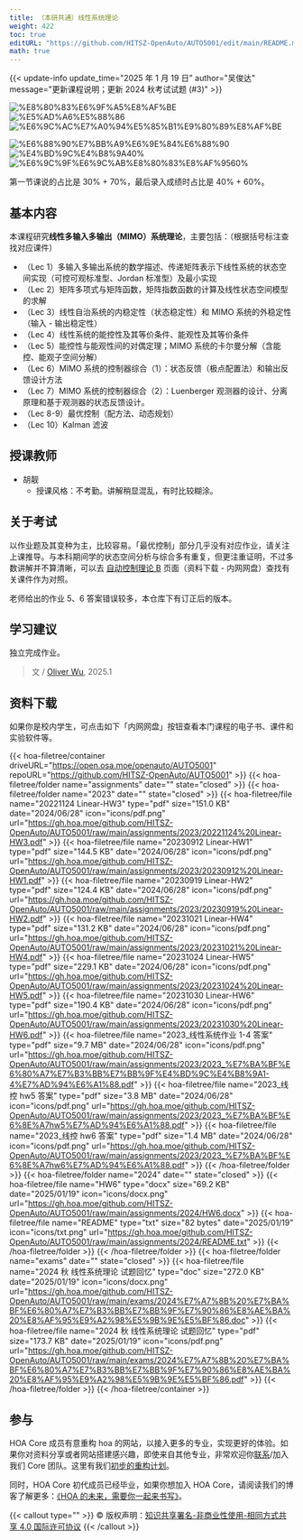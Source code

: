 ```yaml
---
title: （本研共通）线性系统理论
weight: 422
toc: true
editURL: "https://github.com/HITSZ-OpenAuto/AUTO5001/edit/main/README.md"
math: true
---
```


{{< update-info update_time="2025 年 1 月 19 日" author="吴俊达" message="更新课程说明；更新 2024 秋考试试题 (#3)" >}}


<div class="img-div hx-mt-4 hx-flex-row hx-justify-start hx-items-center">

![%E8%80%83%E6%9F%A5%E8%AF%BE](https://img.shields.io/badge/%E8%80%83%E6%9F%A5%E8%AF%BE-green)
![%E5%AD%A6%E5%88%86](https://img.shields.io/badge/%E5%AD%A6%E5%88%86-2-moccasin)
![%E6%9C%AC%E7%A0%94%E5%85%B1%E9%80%89%E8%AF%BE](https://img.shields.io/badge/%E6%9C%AC%E7%A0%94%E5%85%B1%E9%80%89%E8%AF%BE-lightskyblue)

![%E6%88%90%E7%BB%A9%E6%9E%84%E6%88%90](https://img.shields.io/badge/%E6%88%90%E7%BB%A9%E6%9E%84%E6%88%90-gold)
![%E4%BD%9C%E4%B8%9A40%](https://img.shields.io/badge/%E4%BD%9C%E4%B8%9A-40%25-wheat)
![%E6%9C%9F%E6%9C%AB%E8%80%83%E8%AF%9560%](https://img.shields.io/badge/%E6%9C%9F%E6%9C%AB%E8%80%83%E8%AF%95-60%25-wheat)

</div>

第一节课说的占比是 30% + 70%，最后录入成绩时占比是 40% + 60%。

## 基本内容

本课程研究**线性多输入多输出（MIMO）系统理论**，主要包括：（根据括号标注查找对应课件）

- （Lec 1）多输入多输出系统的数学描述、传递矩阵表示下线性系统的状态空间实现（可控可观标准型、Jordan 标准型）及最小实现
- （Lec 2）矩阵多项式与矩阵函数，矩阵指数函数的计算及线性状态空间模型的求解
- （Lec 3）线性自治系统的内稳定性（状态稳定性）和 MIMO 系统的外稳定性（输入 - 输出稳定性）
- （Lec 4）线性系统的能控性及其等价条件、能观性及其等价条件
- （Lec 5）能控性与能观性间的对偶定理；MIMO 系统的卡尔曼分解（含能控、能观子空间分解）
- （Lec 6）MIMO 系统的控制器综合（1）：状态反馈（极点配置法）和输出反馈设计方法
- （Lec 7）MIMO 系统的控制器综合（2）：Luenberger 观测器的设计、分离原理和基于观测器的状态反馈设计。
- （Lec 8-9）最优控制（配方法、动态规划）
- （Lec 10）Kalman 滤波

## 授课教师

- 胡靓
  - 授课风格：不考勤。讲解稍显混乱，有时比较糊涂。

## 关于考试

以作业题及其变种为主，比较容易。「最优控制」部分几乎没有对应作业，请关注上课推导。与本科期间学的状态空间分析与综合多有重复，但更注重证明，不过多数讲解并不算清晰，可以去 [自动控制理论 B](https://hoa.moe/docs/junior-spring/auto3001b/) 页面（资料下载 - 内网网盘）查找有关课件作为对照。

老师给出的作业 5、6 答案错误较多，本仓库下有订正后的版本。

## 学习建议

独立完成作业。

> 文 / [Oliver Wu](https://www.github.com/OliverWu515), 2025.1

## 资料下载

如果你是校内学生，可点击如下「内网网盘」按钮查看本门课程的电子书、课件和实验软件等。

{{< hoa-filetree/container driveURL="https://open.osa.moe/openauto/AUTO5001" repoURL="https://github.com/HITSZ-OpenAuto/AUTO5001" >}}
  {{< hoa-filetree/folder name="assignments" date="" state="closed" >}}
  {{< hoa-filetree/folder name="2023" date="" state="closed" >}}
    {{< hoa-filetree/file name="20221124 Linear-HW3" type="pdf" size="151.0 KB" date="2024/06/28" icon="icons/pdf.png" url="https://gh.hoa.moe/github.com/HITSZ-OpenAuto/AUTO5001/raw/main/assignments/2023/20221124%20Linear-HW3.pdf" >}}
    {{< hoa-filetree/file name="20230912 Linear-HW1" type="pdf" size="144.5 KB" date="2024/06/28" icon="icons/pdf.png" url="https://gh.hoa.moe/github.com/HITSZ-OpenAuto/AUTO5001/raw/main/assignments/2023/20230912%20Linear-HW1.pdf" >}}
    {{< hoa-filetree/file name="20230919 Linear-HW2" type="pdf" size="124.4 KB" date="2024/06/28" icon="icons/pdf.png" url="https://gh.hoa.moe/github.com/HITSZ-OpenAuto/AUTO5001/raw/main/assignments/2023/20230919%20Linear-HW2.pdf" >}}
    {{< hoa-filetree/file name="20231021 Linear-HW4" type="pdf" size="131.2 KB" date="2024/06/28" icon="icons/pdf.png" url="https://gh.hoa.moe/github.com/HITSZ-OpenAuto/AUTO5001/raw/main/assignments/2023/20231021%20Linear-HW4.pdf" >}}
    {{< hoa-filetree/file name="20231024 Linear-HW5" type="pdf" size="229.1 KB" date="2024/06/28" icon="icons/pdf.png" url="https://gh.hoa.moe/github.com/HITSZ-OpenAuto/AUTO5001/raw/main/assignments/2023/20231024%20Linear-HW5.pdf" >}}
    {{< hoa-filetree/file name="20231030 Linear-HW6" type="pdf" size="190.4 KB" date="2024/06/28" icon="icons/pdf.png" url="https://gh.hoa.moe/github.com/HITSZ-OpenAuto/AUTO5001/raw/main/assignments/2023/20231030%20Linear-HW6.pdf" >}}
    {{< hoa-filetree/file name="2023_线性系统作业 1-4 答案" type="pdf" size="9.7 MB" date="2024/06/28" icon="icons/pdf.png" url="https://gh.hoa.moe/github.com/HITSZ-OpenAuto/AUTO5001/raw/main/assignments/2023/2023_%E7%BA%BF%E6%80%A7%E7%B3%BB%E7%BB%9F%E4%BD%9C%E4%B8%9A1-4%E7%AD%94%E6%A1%88.pdf" >}}
    {{< hoa-filetree/file name="2023_线控 hw5 答案" type="pdf" size="3.8 MB" date="2024/06/28" icon="icons/pdf.png" url="https://gh.hoa.moe/github.com/HITSZ-OpenAuto/AUTO5001/raw/main/assignments/2023/2023_%E7%BA%BF%E6%8E%A7hw5%E7%AD%94%E6%A1%88.pdf" >}}
    {{< hoa-filetree/file name="2023_线控 hw6 答案" type="pdf" size="1.4 MB" date="2024/06/28" icon="icons/pdf.png" url="https://gh.hoa.moe/github.com/HITSZ-OpenAuto/AUTO5001/raw/main/assignments/2023/2023_%E7%BA%BF%E6%8E%A7hw6%E7%AD%94%E6%A1%88.pdf" >}}
  {{< /hoa-filetree/folder >}}
  {{< hoa-filetree/folder name="2024" date="" state="closed" >}}
    {{< hoa-filetree/file name="HW6" type="docx" size="69.2 KB" date="2025/01/19" icon="icons/docx.png" url="https://gh.hoa.moe/github.com/HITSZ-OpenAuto/AUTO5001/raw/main/assignments/2024/HW6.docx" >}}
    {{< hoa-filetree/file name="README" type="txt" size="82 bytes" date="2025/01/19" icon="icons/txt.png" url="https://gh.hoa.moe/github.com/HITSZ-OpenAuto/AUTO5001/raw/main/assignments/2024/README.txt" >}}
  {{< /hoa-filetree/folder >}}
  {{< /hoa-filetree/folder >}}
  {{< hoa-filetree/folder name="exams" date="" state="closed" >}}
    {{< hoa-filetree/file name="2024 秋 线性系统理论 试题回忆" type="doc" size="272.0 KB" date="2025/01/19" icon="icons/docx.png" url="https://gh.hoa.moe/github.com/HITSZ-OpenAuto/AUTO5001/raw/main/exams/2024%E7%A7%8B%20%E7%BA%BF%E6%80%A7%E7%B3%BB%E7%BB%9F%E7%90%86%E8%AE%BA%20%E8%AF%95%E9%A2%98%E5%9B%9E%E5%BF%86.doc" >}}
    {{< hoa-filetree/file name="2024 秋 线性系统理论 试题回忆" type="pdf" size="173.7 KB" date="2025/01/19" icon="icons/pdf.png" url="https://gh.hoa.moe/github.com/HITSZ-OpenAuto/AUTO5001/raw/main/exams/2024%E7%A7%8B%20%E7%BA%BF%E6%80%A7%E7%B3%BB%E7%BB%9F%E7%90%86%E8%AE%BA%20%E8%AF%95%E9%A2%98%E5%9B%9E%E5%BF%86.pdf" >}}
  {{< /hoa-filetree/folder >}}
{{< /hoa-filetree/container >}}

## 参与

HOA Core 成员有意重构 hoa 的网站，以接入更多的专业，实现更好的体验。如果你对资料分享或者网站搭建感兴趣，即使来自其他专业，非常欢迎你[联系](mailto:hi@hoa.moe)/加入我们 Core 团队。这里有我们[初步的重构计划](https://historical-mousepad-286.notion.site/HOA-1f71751ad5fe80978c70d9e32330d7e6)。

同时，HOA Core 初代成员已经毕业，如果你想加入 HOA Core，请阅读我们的博客了解更多：[《HOA 的未来，需要你一起来书写》](https://hoa.moe/news/future-of-hoa)。

{{< callout type="" >}}
  © 版权声明：[知识共享署名-非商业性使用-相同方式共享 4.0 国际许可协议](https://creativecommons.org/licenses/by-nc-sa/4.0/)
{{< /callout >}}

